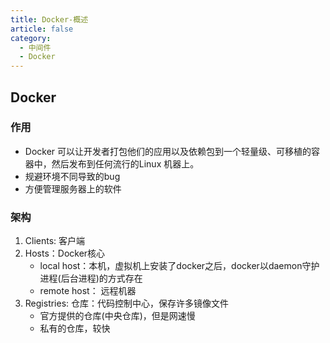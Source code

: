 ```yaml
---
title: Docker-概述
article: false
category:
  - 中间件
  - Docker
---
```

## Docker
### 作用
- Docker 可以让开发者打包他们的应用以及依赖包到一个轻量级、可移植的容器中，然后发布到任何流行的Linux 机器上。
- 规避环境不同导致的bug
- 方便管理服务器上的软件
### 架构
1. Clients: 客户端
2. Hosts：Docker核心
    - local host：本机，虚拟机上安装了docker之后，docker以daemon守护进程(后台进程)的方式存在
    - remote host： 远程机器
3. Registries: 仓库：代码控制中心，保存许多镜像文件
    - 官方提供的仓库(中央仓库)，但是网速慢
    - 私有的仓库，较快



